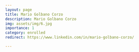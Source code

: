 ```yaml
---
layout: page
title: Mario Golbano Corzo
description: Mario Golbano Corzo
img: assets/img/6.jpg
importance: 1
category: enrolled
redirect: https://www.linkedin.com/in/mario-golbano-corzo/

---
```

